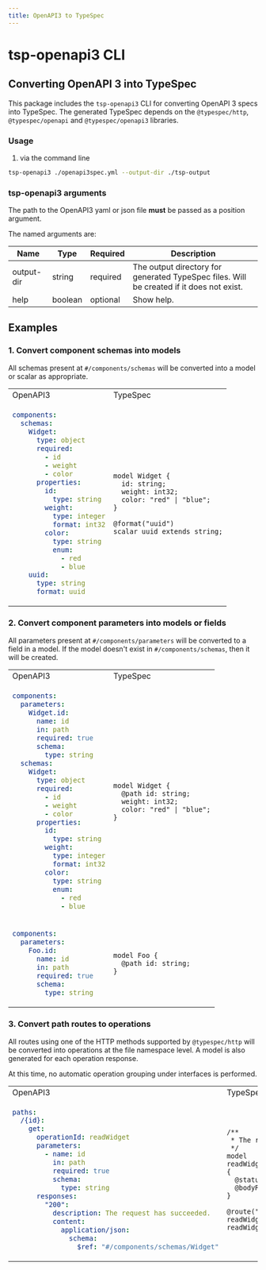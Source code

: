 ```yaml
---
title: OpenAPI3 to TypeSpec
---
```


# tsp-openapi3 CLI

## Converting OpenAPI 3 into TypeSpec

This package includes the `tsp-openapi3` CLI for converting OpenAPI 3 specs into TypeSpec.
The generated TypeSpec depends on the `@typespec/http`, `@typespec/openapi` and `@typespec/openapi3` libraries.

### Usage

1. via the command line

```bash
tsp-openapi3 ./openapi3spec.yml --output-dir ./tsp-output
```

### tsp-openapi3 arguments

The path to the OpenAPI3 yaml or json file **must** be passed as a position argument.

The named arguments are:

| Name       | Type    | Required | Description                                                                              |
| ---------- | ------- | -------- | ---------------------------------------------------------------------------------------- |
| output-dir | string  | required | The output directory for generated TypeSpec files. Will be created if it does not exist. |
| help       | boolean | optional | Show help.                                                                               |

## Examples

### 1. Convert component schemas into models

All schemas present at `#/components/schemas` will be converted into a model or scalar as appropriate.

<table>
<tr>
<td>OpenAPI3</td>
<td>TypeSpec</td>
</tr>
<!-- ---------------------------------------------------  SCENARIO 1.1  ----------------------------------------------------------- -->
<tr>
<td>

```yml
components:
  schemas:
    Widget:
      type: object
      required:
        - id
        - weight
        - color
      properties:
        id:
          type: string
        weight:
          type: integer
          format: int32
        color:
          type: string
          enum:
            - red
            - blue
    uuid:
      type: string
      format: uuid
```

</td>
<td>

```tsp
model Widget {
  id: string;
  weight: int32;
  color: "red" | "blue";
}

@format("uuid")
scalar uuid extends string;
```

</td>
</tr>
</table>

### 2. Convert component parameters into models or fields

All parameters present at `#/components/parameters` will be converted to a field in a model. If the model doesn't exist in `#/components/schemas`, then it will be created.

<table>
<tr>
  <td>OpenAPI3</td>
  <td>TypeSpec</td>
</tr>
<!-- ---------------------------------------------------  SCENARIO 2.1  ----------------------------------------------------------- -->
<tr>
<td>

```yml
components:
  parameters:
    Widget.id:
      name: id
      in: path
      required: true
      schema:
        type: string
  schemas:
    Widget:
      type: object
      required:
        - id
        - weight
        - color
      properties:
        id:
          type: string
        weight:
          type: integer
          format: int32
        color:
          type: string
          enum:
            - red
            - blue
```

</td>
<td>

```tsp
model Widget {
  @path id: string;
  weight: int32;
  color: "red" | "blue";
}
```

</td>
</tr>
<!-- ---------------------------------------------------  SCENARIO 2.2  ----------------------------------------------------------- -->
<tr>
<td>

```yml
components:
  parameters:
    Foo.id:
      name: id
      in: path
      required: true
      schema:
        type: string
```

</td>
<td>

```tsp
model Foo {
  @path id: string;
}
```

</td>
</tr>
</table>

### 3. Convert path routes to operations

All routes using one of the HTTP methods supported by `@typespec/http` will be converted into operations at the file namespace level. A model is also generated for each operation response.

At this time, no automatic operation grouping under interfaces is performed.

<table>
<tr>
  <td>OpenAPI3</td>
  <td>TypeSpec</td>
</tr>
<!-- ---------------------------------------------------  SCENARIO 3.1  ----------------------------------------------------------- -->
<tr>
<td>

```yml
paths:
  /{id}:
    get:
      operationId: readWidget
      parameters:
        - name: id
          in: path
          required: true
          schema:
            type: string
      responses:
        "200":
          description: The request has succeeded.
          content:
            application/json:
              schema:
                $ref: "#/components/schemas/Widget"
```

</td>
<td>

```tsp
/**
 * The request has succeeded.
 */
model readWidget200ApplicationJsonResponse {
  @statusCode statusCode: 200;
  @bodyRoot body: Widget;
}

@route("/{id}") @get op readWidget(@path id: string): readWidget200ApplicationJsonResponse;
```

</td>
</tr>
</table>
